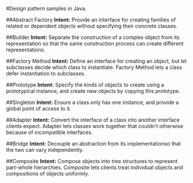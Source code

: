 
#Design pattern samples in Java.


##Abstract Factory
**Intent:** Provide an interface for creating families of related or dependent objects without specifying their concrete classes.


##Builder
**Intent:** Separate the construction of a complex object from its representation so that the same construction process can create different representations.


##Factory Method
**Intent:** Define an interface for creating an object, but let subclasses decide which class to instantiate. Factory Method lets a class defer instantiation to subclasses.

##Prototype
**Intent:** Specify the kinds of objects to create using a prototypical instance, and create new objects by copying this prototype.

##Singleton
**Intent:** Ensure a class only has one instance, and provide a global point of access to it.

##Adapter
**Intent:** Convert the interface of a class into another interface clients expect. Adapter lets classes work together that couldn't otherwise because of incompatible interfaces.

##Bridge
**Intent:** Decouple an abstraction from its implementationso that the two can vary independently.

##Composite
**Intent:** Compose objects into tree structures to represent part-whole hierarchies. Composite lets clients treat individual objects and compositions of objects uniformly.
